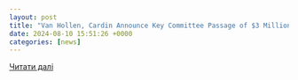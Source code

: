 ```yaml
---
layout: post
title: "Van Hollen, Cardin Announce Key Committee Passage of $3 Million for Maryland Water Infrastructure Projects and Investments in Port and Shipping Channels | U.S. Senator Chris Van Hollen of Maryland"
date: 2024-08-10 15:51:26 +0000
categories: [news]
---
```


[Читати далі](https://www.vanhollen.senate.gov/news/press-releases/van-hollen-cardin-announce-key-committee-passage-of-3-million-for-maryland-water-infrastructure-projects-and-investments-in-port-and-shipping-channels)
